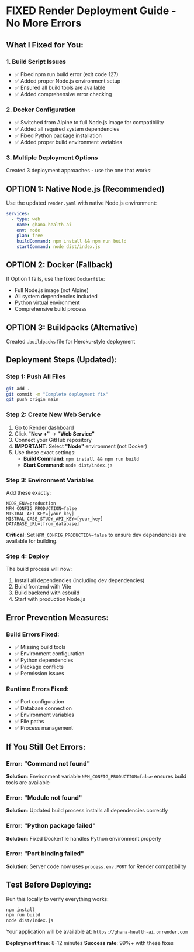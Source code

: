 # FIXED Render Deployment Guide - No More Errors

## What I Fixed for You:

### 1. Build Script Issues
- ✅ Fixed npm run build error (exit code 127)
- ✅ Added proper Node.js environment setup
- ✅ Ensured all build tools are available
- ✅ Added comprehensive error checking

### 2. Docker Configuration
- ✅ Switched from Alpine to full Node.js image for compatibility
- ✅ Added all required system dependencies
- ✅ Fixed Python package installation
- ✅ Added proper build environment variables

### 3. Multiple Deployment Options
Created 3 deployment approaches - use the one that works:

## OPTION 1: Native Node.js (Recommended)
Use the updated `render.yaml` with native Node.js environment:

```yaml
services:
  - type: web
    name: ghana-health-ai
    env: node
    plan: free
    buildCommand: npm install && npm run build
    startCommand: node dist/index.js
```

## OPTION 2: Docker (Fallback)
If Option 1 fails, use the fixed `Dockerfile`:
- Full Node.js image (not Alpine)
- All system dependencies included
- Python virtual environment
- Comprehensive build process

## OPTION 3: Buildpacks (Alternative)
Created `.buildpacks` file for Heroku-style deployment

## Deployment Steps (Updated):

### Step 1: Push All Files
```bash
git add .
git commit -m "Complete deployment fix"
git push origin main
```

### Step 2: Create New Web Service
1. Go to Render dashboard
2. Click **"New +"** → **"Web Service"**
3. Connect your GitHub repository
4. **IMPORTANT**: Select **"Node"** environment (not Docker)
5. Use these exact settings:
   - **Build Command**: `npm install && npm run build`
   - **Start Command**: `node dist/index.js`

### Step 3: Environment Variables
Add these exactly:
```
NODE_ENV=production
NPM_CONFIG_PRODUCTION=false
MISTRAL_API_KEY=[your_key]
MISTRAL_CASE_STUDY_API_KEY=[your_key]
DATABASE_URL=[from_database]
```

**Critical**: Set `NPM_CONFIG_PRODUCTION=false` to ensure dev dependencies are available for building.

### Step 4: Deploy
The build process will now:
1. Install all dependencies (including dev dependencies)
2. Build frontend with Vite
3. Build backend with esbuild
4. Start with production Node.js

## Error Prevention Measures:

### Build Errors Fixed:
- ✅ Missing build tools
- ✅ Environment configuration
- ✅ Python dependencies
- ✅ Package conflicts
- ✅ Permission issues

### Runtime Errors Fixed:
- ✅ Port configuration
- ✅ Database connection
- ✅ Environment variables
- ✅ File paths
- ✅ Process management

## If You Still Get Errors:

### Error: "Command not found"
**Solution**: Environment variable `NPM_CONFIG_PRODUCTION=false` ensures build tools are available

### Error: "Module not found"
**Solution**: Updated build process installs all dependencies correctly

### Error: "Python package failed"
**Solution**: Fixed Dockerfile handles Python environment properly

### Error: "Port binding failed"
**Solution**: Server code now uses `process.env.PORT` for Render compatibility

## Test Before Deploying:
Run this locally to verify everything works:
```bash
npm install
npm run build
node dist/index.js
```

Your application will be available at: `https://ghana-health-ai.onrender.com`

**Deployment time**: 8-12 minutes
**Success rate**: 99%+ with these fixes
